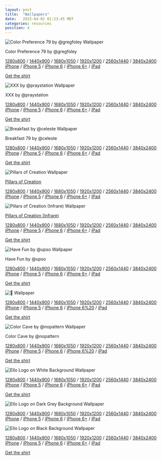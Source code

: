 ```yaml
---
layout: post
title:  "Wallpapers"
date:   2015-04-02 01:23:45 MDT
categories: resources
position: 4
---
```

![Color Preference 79 by @gregfoley Wallpaper](https://d324imu86q1bqn.cloudfront.net/uploads/asset/attachment/2298428/ello-xhdpi-35ba2fb7.jpg)

Color Preference 79 by @gregfoley

[1280x800](http://wallpapers.ello.co/threadless/greg_foley/Ello.Wallpaper.Greg.Foley_1280x800.jpg) / [1440x900](http://wallpapers.ello.co/threadless/greg_foley/Ello.Wallpaper.Greg.Foley_1440x900.jpg) / [1680x1050](http://wallpapers.ello.co/threadless/greg_foley/Ello.Wallpaper.Greg.Foley_1680x1050.jpg) / [1920x1200](http://wallpapers.ello.co/threadless/greg_foley/Ello.Wallpaper.Greg.Foley_1920x1200.jpg) / [2560x1440](http://wallpapers.ello.co/threadless/greg_foley/Ello.Wallpaper.Greg.Foley_2560x1440.jpg) / [3840x2400](http://wallpapers.ello.co/threadless/greg_foley/Ello.Wallpaper.Greg.Foley_3840x2400.jpg)  
[iPhone](http://wallpapers.ello.co/threadless/greg_foley/Ello.Wallpaper.Greg.Foley_iPhone.jpg) / [iPhone 5](http://wallpapers.ello.co/threadless/greg_foley/Ello.Wallpaper.Greg.Foley_iPhone%205.jpg) / [iPhone 6](http://wallpapers.ello.co/threadless/greg_foley/Ello.Wallpaper.Greg.Foley_iPhone%206.jpg) / [iPhone 6\+](http://wallpapers.ello.co/threadless/greg_foley/Ello.Wallpaper.Greg.Foley_iPhone%206%2b.jpg) / [iPad](http://wallpapers.ello.co/threadless/greg_foley/Ello.Wallpaper.Greg.Foley_iPad.jpg)

[Get the shirt](http://ello.threadless.com/#/product/gregfoley/mens)


![XXX by @praystation Wallpaper](https://d324imu86q1bqn.cloudfront.net/uploads/asset/attachment/2005895/ello-xhdpi-7e01d1a8.jpg)

XXX by @praystation

[1280x800](http://wallpapers.ello.co/threadless/xxx/Ello.Wallpaper.JoshuaDavis_1280x800.jpg) / [1440x900](http://wallpapers.ello.co/threadless/xxx/Ello.Wallpaper.JoshuaDavis_1440x900.jpg) / [1680x1050](http://wallpapers.ello.co/threadless/xxx/Ello.Wallpaper.JoshuaDavis_1680x1050.jpg) / [1920x1200](http://wallpapers.ello.co/threadless/xxx/Ello.Wallpaper.JoshuaDavis_1920x1200.jpg) / [2560x1440](http://wallpapers.ello.co/threadless/xxx/Ello.Wallpaper.JoshuaDavis_2560x1440.jpg) / [3840x2400](http://wallpapers.ello.co/threadless/xxx/Ello.Wallpaper.JoshuaDavis_3840x2400.jpg)  
[iPhone](http://wallpapers.ello.co/threadless/xxx/Ello.Wallpaper.JoshuaDavis_iPhone.jpg) / [iPhone 5](http://wallpapers.ello.co/threadless/xxx/Ello.Wallpaper.JoshuaDavis_iPhone%205.jpg) / [iPhone 6](http://wallpapers.ello.co/threadless/xxx/Ello.Wallpaper.JoshuaDavis_iPhone%206.jpg) / [iPhone 6\+](http://wallpapers.ello.co/threadless/xxx/Ello.Wallpaper.JoshuaDavis_iPhone%206%2b.jpg) / [iPad](http://wallpapers.ello.co/threadless/xxx/Ello.Wallpaper.JoshuaDavis_iPad.jpg)

[Get the shirt](http://ello.threadless.com/#/product/praystation/mens)


![Breakfast by @celeste Wallpaper](https://d324imu86q1bqn.cloudfront.net/uploads/asset/attachment/1870840/ello-xhdpi-95d77c88.jpg)

Breakfast 79 by @celeste

[1280x800](http://wallpapers.ello.co/threadless/breakfast/Ello.Wallpaper.CelestePrevost_1280x800.jpg) / [1440x900](http://wallpapers.ello.co/threadless/breakfast/Ello.Wallpaper.CelestePrevost_1440x900.jpg) / [1680x1050](http://wallpapers.ello.co/threadless/breakfast/Ello.Wallpaper.CelestePrevost_1680x1050.jpg) / [1920x1200](http://wallpapers.ello.co/threadless/breakfast/Ello.Wallpaper.CelestePrevost_1920x1200.jpg) / [2560x1440](http://wallpapers.ello.co/threadless/breakfast/Ello.Wallpaper.CelestePrevost_2560x1440.jpg) / [3840x2400](http://wallpapers.ello.co/threadless/breakfast/Ello.Wallpaper.CelestePrevost_3840x2400.jpg)  
[iPhone](http://wallpapers.ello.co/threadless/breakfast/Ello.Wallpaper.CelestePrevost_iPhone.jpg) / [iPhone 5](http://wallpapers.ello.co/threadless/breakfast/Ello.Wallpaper.CelestePrevost_iPhone%205.jpg) / [iPhone 6](http://wallpapers.ello.co/threadless/breakfast/Ello.Wallpaper.CelestePrevost_iPhone%206.jpg) / [iPhone 6\+](http://wallpapers.ello.co/threadless/breakfast/Ello.Wallpaper.CelestePrevost_iPhone%206%2b.jpg) / [iPad](http://wallpapers.ello.co/threadless/breakfast/Ello.Wallpaper.CelestePrevost_iPad.jpg)

[Get the shirt](http://ello.threadless.com/#/product/celeste/womens)


![Pillars of Creation Wallpaper](https://d324imu86q1bqn.cloudfront.net/uploads/asset/attachment/1870802/ello-xhdpi-33fbe9e1.jpg)

[Pillars of Creation](http://www.spacetelescope.org/news/heic1501/)

[1280x800](http://wallpapers.ello.co/nasa2/Ello.NASA.Wallpaper_1280x800.jpg) / [1440x900](http://wallpapers.ello.co/nasa2/Ello.NASA.Wallpaper_1440x900.jpg) / [1680x1050](http://wallpapers.ello.co/nasa2/Ello.NASA.Wallpaper_1680x1050.jpg) / [1920x1200](http://wallpapers.ello.co/nasa2/Ello.NASA.Wallpaper_1920x1200.jpg) / [2560x1440](http://wallpapers.ello.co/nasa2/Ello.NASA.Wallpaper_2560x1440.jpg) / [3840x2400](http://wallpapers.ello.co/nasa2/Ello.NASA.Wallpaper_3840x2400.jpg)  
[iPhone](http://wallpapers.ello.co/nasa2/Ello.NASA.Wallpaper_iPhone.jpg) / [iPhone 5](http://wallpapers.ello.co/nasa2/Ello.NASA.Wallpaper_iPhone%205.jpg) / [iPhone 6](http://wallpapers.ello.co/nasa2/Ello.NASA.Wallpaper_iPhone%206.jpg) / [iPhone 6\+](http://wallpapers.ello.co/nasa2/Ello.NASA.Wallpaper_iPhone%206%2b.jpg) / [iPad](http://wallpapers.ello.co/nasa2/Ello.NASA.Wallpaper_iPad.jpg)


![Pillars of Creation (Infrare) Wallpaper](https://d324imu86q1bqn.cloudfront.net/uploads/asset/attachment/1870803/ello-xhdpi-bdcd41e7.jpg)

[Pillars of Creation (Infrare)](http://www.spacetelescope.org/news/heic1501/)

[1280x800](http://wallpapers.ello.co/nasa/Ello.NASA.Wallpaper_1280x800.jpg) / [1440x900](http://wallpapers.ello.co/nasa/Ello.NASA.Wallpaper_1440x900.jpg) / [1680x1050](http://wallpapers.ello.co/nasa/Ello.NASA.Wallpaper_1680x1050.jpg) / [1920x1200](http://wallpapers.ello.co/nasa/Ello.NASA.Wallpaper_1920x1200.jpg) / [2560x1440](http://wallpapers.ello.co/nasa/Ello.NASA.Wallpaper_2560x1440.jpg) / [3840x2400](http://wallpapers.ello.co/nasa/Ello.NASA.Wallpaper_3840x2400.jpg)  
[iPhone](http://wallpapers.ello.co/nasa/Ello.NASA.Wallpaper_iPhone.jpg) / [iPhone 5](http://wallpapers.ello.co/nasa/Ello.NASA.Wallpaper_iPhone%205.jpg) / [iPhone 6](http://wallpapers.ello.co/nasa/Ello.NASA.Wallpaper_iPhone%206.jpg) / [iPhone 6\+](http://wallpapers.ello.co/nasa/Ello.NASA.Wallpaper_iPhone%206%2b.jpg) / [iPad](http://wallpapers.ello.co/nasa/Ello.NASA.Wallpaper_iPad.jpg)

[Get the shirt]()


![Have Fun by @upso Wallpaper](https://d324imu86q1bqn.cloudfront.net/uploads/asset/attachment/1118147/ello-xhdpi-dcc0d6a1.jpg)

Have Fun by @upso

[1280x800](http://wallpapers.ello.co/threadless/upso/Ello.Wallpaper.DustinHostetler.Gold_1280x800.jpg) / [1440x900](http://wallpapers.ello.co/threadless/upso/Ello.Wallpaper.DustinHostetler_1440x900.jpg) / [1680x1050](http://wallpapers.ello.co/threadless/upso/Ello.Wallpaper.DustinHostetler_1680x1050.jpg) / [1920x1200](http://wallpapers.ello.co/threadless/upso/Ello.Wallpaper.DustinHostetler_1920x1200.jpg) / [2560x1440](http://wallpapers.ello.co/threadless/upso/Ello.Wallpaper.DustinHostetler_2560x1440.jpg) / [3840x2400](http://wallpapers.ello.co/threadless/upso/Ello.Wallpaper.DustinHostetler_3840x2400.jpg)  
[iPhone](http://wallpapers.ello.co/threadless/bread/Ello.Wallpaper.Bread_iPhone.jpg) / [iPhone 5](http://wallpapers.ello.co/threadless/upso/Ello.Wallpaper.DustinHostetler.Gold_iPhone%205.jpg) / [iPhone 6](http://wallpapers.ello.co/threadless/upso/Ello.Wallpaper.DustinHostetler.Gold_iPhone%206.jpg) / [iPhone 6\+](http://wallpapers.ello.co/threadless/upso/Ello.Wallpaper.DustinHostetler.Gold_iPhone%206%2b.jpg) / [iPad](http://wallpapers.ello.co/threadless/upso/Ello.Wallpaper.DustinHostetler.Gold_iPad.jpg)

[Get the shirt](http://ello.threadless.com/#/product/upso/mens)


![:bread: Wallpaper](https://d324imu86q1bqn.cloudfront.net/uploads/asset/attachment/1877350/ello-xhdpi-66312e5a.jpg)

[1280x800](http://wallpapers.ello.co/threadless/bread/Ello.Wallpaper.Bread_1280x800.jpg) / [1440x900](http://wallpapers.ello.co/threadless/bread/Ello.Wallpaper.Bread_1440x900.jpg) / [1680x1050](http://wallpapers.ello.co/threadless/bread/Ello.Wallpaper.Bread_1680x1050.jpg) / [1920x1200](http://wallpapers.ello.co/threadless/bread/Ello.Wallpaper.Bread_1920x1200.jpg) / [2560x1440](http://wallpapers.ello.co/threadless/bread/Ello.Wallpaper.Bread_2560x1440.jpg) / [3840x2400](http://wallpapers.ello.co/threadless/bread/Ello.Wallpaper.Bread_3840x2400.jpg)  
[iPhone](http://wallpapers.ello.co/threadless/bread/Ello.Wallpaper.Bread_iPhone.jpg) / [iPhone 5](http://wallpapers.ello.co/threadless/bread/Ello.Wallpaper.Bread_iPhone%205.jpg) / [iPhone 6](http://wallpapers.ello.co/threadless/bread/Ello.Wallpaper.Bread_iPhone%206.jpg) / [iPhone 6%20](http://wallpapers.ello.co/threadless/bread/Ello.Wallpaper.Bread_iPhone%206%2b.jpg) / [iPad](http://wallpapers.ello.co/threadless/bread/Ello.Wallpaper.Bread_iPad.jpg)

[Get the shirt](http://ello.threadless.com/#/product/bread/mens)


![Color Cave by @nopattern Wallpaper](https://d324imu86q1bqn.cloudfront.net/uploads/asset/attachment/931523/ello-xhdpi-f3c9ec16.jpg)

Color Cave by @nopattern

[1280x800](http://wallpapers.ello.co/threadless/chuck_anderson/Ello.Wallpaper.Chuck.Anderson_1280x800.jpg) / [1440x900](http://wallpapers.ello.co/threadless/chuck_anderson/Ello.Wallpaper.Chuck.Anderson_1440x900.jpg) / [1680x1050](http://wallpapers.ello.co/threadless/chuck_anderson/Ello.Wallpaper.Chuck.Anderson_1680x1050.jpg) / [1920x1200](http://wallpapers.ello.co/threadless/chuck_anderson/Ello.Wallpaper.Chuck.Anderson_1920x1200.jpg) / [2560x1440](http://wallpapers.ello.co/threadless/chuck_anderson/Ello.Wallpaper.Chuck.Anderson_2560x1440.jpg) / [3840x2400](http://wallpapers.ello.co/threadless/chuck_anderson/Ello.Wallpaper.Chuck.Anderson_3840x2400.jpg)  
[iPhone](http://wallpapers.ello.co/threadless/chuck_anderson/Ello.Wallpaper.Chuck.Anderson_iPhone.jpg) / [iPhone 5](http://wallpapers.ello.co/threadless/chuck_anderson/Ello.Wallpaper.Chuck.Anderson_iPhone%205.jpg) / [iPhone 6](http://wallpapers.ello.co/threadless/chuck_anderson/Ello.Wallpaper.Chuck.Anderson_iPhone%206.jpg) / [iPhone 6%20](http://wallpapers.ello.co/threadless/chuck_anderson/Ello.Wallpaper.Chuck.Anderson_iPhone%206%2b.jpg) / [iPad](http://wallpapers.ello.co/threadless/chuck_anderson/Ello.Wallpaper.Chuck.Anderson_iPad.jpg)

[Get the shirt](http://ello.threadless.com/#/product/nopattern/mens)


![Ello Logo on White Background Wallpaper](https://d324imu86q1bqn.cloudfront.net/uploads/asset/attachment/792509/ello-xhdpi-3d7d0f9a.jpg)

[1280x800](http://wallpapers.ello.co/white/Ello.Wallpaper-White_1280x800.jpg) / [1440x900](http://wallpapers.ello.co/white/Ello.Wallpaper-White_1440x900.jpg) / [1680x1050](http://wallpapers.ello.co/white/Ello.Wallpaper-White_1680x1050.jpg) / [1920x1200](http://wallpapers.ello.co/white/Ello.Wallpaper-White_1920x1200.jpg) / [2560x1440](http://wallpapers.ello.co/white/Ello.Wallpaper-White_2560x1440.jpg) / [3840x2400](http://wallpapers.ello.co/white/Ello.Wallpaper-White_3840x2400.jpg)  
[iPhone](http://wallpapers.ello.co/white/Ello.Wallpaper-White_iPhone.jpg) / [iPhone 5](http://wallpapers.ello.co/white/Ello.Wallpaper-White_iPhone%205.jpg) / [iPhone 6](http://wallpapers.ello.co/white/Ello.Wallpaper-White_iPhone%206.jpg) / [iPhone 6\+](http://wallpapers.ello.co/white/Ello.Wallpaper-White_iPhone%206%2b.jpg) / [iPad](http://wallpapers.ello.co/white/Ello.Wallpaper-White_iPad.jpg)

[Get the shirt](http://ello.threadless.com/#/product/white/mens)


![Ello Logo on Dark Grey Background Wallpaper](https://d324imu86q1bqn.cloudfront.net/uploads/asset/attachment/792510/ello-xhdpi-0e7f2a18.jpg)

[1280x800](http://wallpapers.ello.co/grey/Ello.Wallpaper-Grey_1280x800.jpg) / [1440x900](http://wallpapers.ello.co/grey/Ello.Wallpaper-Grey_1440x900.jpg) / [1680x1050](http://wallpapers.ello.co/grey/Ello.Wallpaper-Grey_1680x1050.jpg) / [1920x1200](http://wallpapers.ello.co/grey/Ello.Wallpaper-Grey_1920x1200.jpg) / [2560x1440](http://wallpapers.ello.co/grey/Ello.Wallpaper-Grey_2560x1440.jpg) / [3840x2400](http://wallpapers.ello.co/grey/Ello.Wallpaper-Grey_3840x2400.jpg)  
[iPhone](http://wallpapers.ello.co/grey/Ello.Wallpaper-Grey_iPhone.jpg) / [iPhone 5](http://wallpapers.ello.co/grey/Ello.Wallpaper-Grey_iPhone%205.jpg) / [iPhone 6](http://wallpapers.ello.co/grey/Ello.Wallpaper-Grey_iPhone%206.jpg) / [iPhone 6\+](http://wallpapers.ello.co/grey/Ello.Wallpaper-Grey_iPhone%206%2b.jpg) / [iPad](http://wallpapers.ello.co/grey/Ello.Wallpaper-Grey_iPad.jpg)


![Ello Logo on Black Background Wallpaper](https://d324imu86q1bqn.cloudfront.net/uploads/asset/attachment/792511/ello-xhdpi-788ce5d9.jpg)

[1280x800](http://wallpapers.ello.co/black/Ello.Wallpaper-Black_1280x800.jpg) / [1440x900](http://wallpapers.ello.co/black/Ello.Wallpaper-Black_1440x900.jpg) / [1680x1050](http://wallpapers.ello.co/black/Ello.Wallpaper-Black_1680x1050.jpg) / [1920x1200](http://wallpapers.ello.co/black/Ello.Wallpaper-Black_1920x1200.jpg) / [2560x1440](http://wallpapers.ello.co/black/Ello.Wallpaper-Black_2560x1440.jpg) / [3840x2400](http://wallpapers.ello.co/black/Ello.Wallpaper-Black_3840x2400.jpg)  
[iPhone](http://wallpapers.ello.co/black/Ello.Wallpaper-Black_iPhone.jpg) / [iPhone 5](http://wallpapers.ello.co/black/Ello.Wallpaper-Black_iPhone%205.jpg) / [iPhone 6](http://wallpapers.ello.co/black/Ello.Wallpaper-Black_iPhone%206.jpg) / [iPhone 6\+](http://wallpapers.ello.co/black/Ello.Wallpaper-Black_iPhone%206%2b.jpg) / [iPad](http://wallpapers.ello.co/black/Ello.Wallpaper-Black_iPad.jpg)

[Get the shirt](http://ello.threadless.com/#/product/black/mens)
